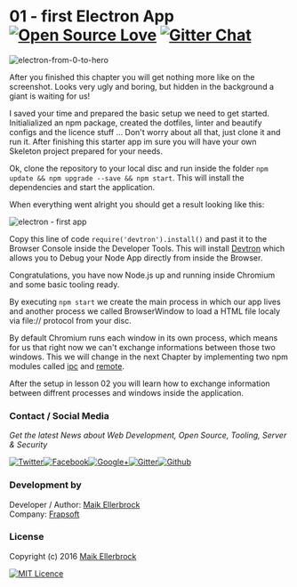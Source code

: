 # 01 - first Electron App [![Open Source Love](https://badges.frapsoft.com/os/v1/open-source.svg?v=102)](https://github.com/ellerbrock/open-source-badge/) [![Gitter Chat](https://badges.gitter.im/frapsoft/frapsoft.svg)](https://gitter.im/frapsoft/frapsoft/)  


![electron-from-0-to-hero](https://github.frapsoft.com/top/awesome-electron.png)

After you finished this chapter you will get nothing more like on the screenshot.
Looks very ugly and boring, but hidden in the background a giant is waiting for us!

I saved your time and prepared the basic setup we need to get started.
Initialialized an npm package, created the dotfiles, linter and beautify configs and the licence stuff ...
Don't worry about all that, just clone it and run it. After finishing this starter app im sure you will have your own Skeleton project 
prepared for your needs.

Ok, clone the repository to your local disc and run inside the folder `npm update && npm upgrade --save && npm start`.
This will install the dependencies and start the application.

When everything went alright you should get a result looking like this:

![electron - first app](https://github.frapsoft.com/top/electron-app-from-0-hero/01-first-app.png)

Copy this line of code `require('devtron').install()` and past it to the Browser Console inside the Developer Tools.
This will install [Devtron](http://electron.atom.io/devtron/) which allows you to Debug your Node App directly from inside the Browser.

Congratulations, you have now Node.js up and running inside Chromium and some basic tooling ready.

By executing `npm start` we create the main process in which our app lives and another process we called BrowserWindow to load a HTML
file localy via file:// protocol from your disc.

By default Chromium runs each window in its own process, which means for us that right now we can't exchange informations between those two windows.
This we will change in the next Chapter by implementing two npm modules called [ipc](https://github.com/electron/electron/blob/master/docs/api/ipc-main.md) 
and [remote](https://github.com/electron/electron/blob/master/docs/api/remote.md). 

After the setup in lesson 02 you will learn how to exchange information between diffrent processes and windows inside the application.

### Contact / Social Media

*Get the latest News about Web Development, Open Source, Tooling, Server & Security*

[![Twitter](https://github.frapsoft.com/social/twitter.png)](https://twitter.com/frapsoft/)[![Facebook](https://github.frapsoft.com/social/facebook.png)](https://www.facebook.com/frapsoft/)[![Google+](https://github.frapsoft.com/social/google-plus.png)](https://plus.google.com/116540931335841862774)[![Gitter](https://github.frapsoft.com/social/gitter.png)](https://gitter.im/frapsoft/frapsoft/)[![Github](https://github.frapsoft.com/social/github.png)](https://github.com/ellerbrock/)

### Development by

Developer / Author: [Maik Ellerbrock](https://github.com/ellerbrock/)  
Company: [Frapsoft](https://github.com/frapsoft/)

### License 

Copyright (c) 2016 [Maik Ellerbrock](https://github.com/ellerbrock/)  

[![MIT Licence](https://badges.frapsoft.com/os/mit/mit-125x28.png?v=102)](https://opensource.org/licenses/mit-license.php)  

